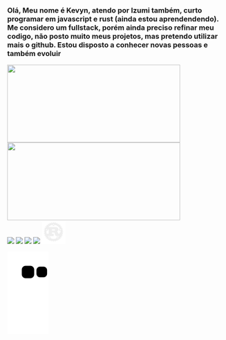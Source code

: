 
### Olá, Meu nome é Kevyn, atendo por Izumi também, curto programar em javascript e rust (ainda estou aprendendendo). Me considero um fullstack, porém ainda preciso refinar meu codigo, não posto muito meus projetos, mas pretendo utilizar mais o github. Estou disposto a conhecer novas pessoas e também evoluir

<div styles="display: flex; flex-direction: row;align-items: center; justify-content: center">
  <img align="center" width="400px" height="180px" src="https://github-readme-stats.vercel.app/api?username=Izumi-No&count_private=true&theme=dark&bg_color=45,0f0030,30005d&text_color=fff&hide_border=true " />
  <img height="180px" width="400px" align="center" src="https://github-readme-stats.vercel.app/api/top-langs/?username=Izumi-No&layout=compact&theme=dark&bg_color=45,0f0030,30005d&text_color=fff&hide_border=true" />
</div>
<div styles="display: grid; place-items: center; place-content:center; space: 50px;">
<img width="55px"  src="https://cdn.jsdelivr.net/gh/devicons/devicon/icons/godot/godot-original.svg">
<img width="55px"  src="https://cdn.jsdelivr.net/gh/devicons/devicon/icons/nodejs/nodejs-original.svg">
<img width="55px"  src="https://cdn.jsdelivr.net/gh/devicons/devicon/icons/react/react-original.svg">
<img width="55px"  src="https://cdn.jsdelivr.net/gh/devicons/devicon/icons/typescript/typescript-plain.svg">
<img width="55px"  src="https://raw.githubusercontent.com/Izumi-No/Izumi-No/master/rust-plain.svg"> 
</div>


![github contribution grid snake animation](https://raw.githubusercontent.com/Izumi-No/Izumi-No/output/github-contribution-grid-snake.svg)

